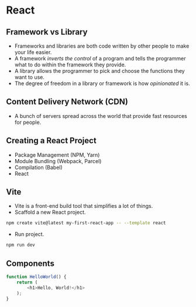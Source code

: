 # React

## Framework vs Library

- Frameworks and libraries are both code written by other people to make your life easier.
- A framework *inverts the control* of a program and tells the programmer what to do within the framework they provide.
- A library allows the programmer to pick and choose the functions they want to use.
- The degree of freedom in a library or framework is how *opinionated* it is.

## Content Delivery Network (CDN)

- A bunch of servers spread across the world that provide fast resources for people.

## Creating a React Project

- Package Management (NPM, Yarn)
- Module Bundling (Webpack, Parcel)
- Compilation (Babel)
- React

## Vite

- Vite is a front-end build tool that simplifies a lot of things.
- Scaffold a new React project.

```bash
npm create vite@latest my-first-react-app -- --template react
```

- Run project.

```bash
npm run dev
```

## Components

```javascript
function HelloWorld() {
    return (
        <h1>Hello, World!</h1>
    );
}
```
